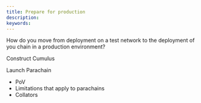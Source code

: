 ```yaml
---
title: Prepare for production
description:
keywords:
---
```


How do you move from deployment on a test network to the deployment of you chain in a production environment?

Construct Cumulus

Launch Parachain

- PoV
- Limitations that apply to parachains
- Collators
